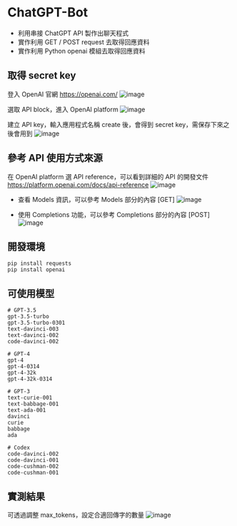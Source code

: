 # ChatGPT-Bot
- 利用串接 ChatGPT API 製作出聊天程式
- 實作利用 GET / POST request 去取得回應資料 
- 實作利用 Python openai 模組去取得回應資料

## 取得 secret key
登入 OpenAI 官網 https://openai.com/
![image](https://github.com/mrisland112/ChatGPT-Bot/assets/28065019/215fe0e7-1d64-4765-8942-e8286db5ead0)

選取 API block，進入 OpenAI platform
![image](https://github.com/mrisland112/ChatGPT-Bot/assets/28065019/ec8e10ea-33c4-457b-bf05-200ce6c79fab)

建立 API key，輸入應用程式名稱 create 後，會得到 secret key，需保存下來之後會用到
![image](https://github.com/mrisland112/ChatGPT-Bot/assets/28065019/acb5fb6f-40c0-43ac-8a98-edf2a69cb2e5)


## 參考 API 使用方式來源
在 OpenAI platform 選 API reference，可以看到詳細的 API 的開發文件
https://platform.openai.com/docs/api-reference
![image](https://github.com/mrisland112/ChatGPT-Bot/assets/28065019/b175e6ab-712d-4859-9f6f-fc02b137ee02)

- 查看 Models 資訊，可以參考 Models 部分的內容 [GET]
![image](https://github.com/mrisland112/ChatGPT-Bot/assets/28065019/701c29ee-8ea3-42c8-8613-bdeb2d7fc2b9)


- 使用 Completions 功能，可以參考 Completions 部分的內容 [POST]
![image](https://github.com/mrisland112/ChatGPT-Bot/assets/28065019/a7ffb180-d571-4046-81f4-40a33cca17bc)


## 開發環境
```
pip install requests
pip install openai
```

## 可使用模型
```
# GPT-3.5
gpt-3.5-turbo
gpt-3.5-turbo-0301
text-davinci-003
text-davinci-002
code-davinci-002

# GPT-4
gpt-4
gpt-4-0314
gpt-4-32k
gpt-4-32k-0314

# GPT-3
text-curie-001
text-babbage-001
text-ada-001
davinci
curie
babbage
ada

# Codex
code-davinci-002
code-davinci-001
code-cushman-002
code-cushman-001
```

## 實測結果
可透過調整 max_tokens，設定合適回傳字的數量
![image](https://github.com/mrisland112/ChatGPT-Bot/assets/28065019/a2af2e97-211c-4922-a546-1d94beaa21a2)

